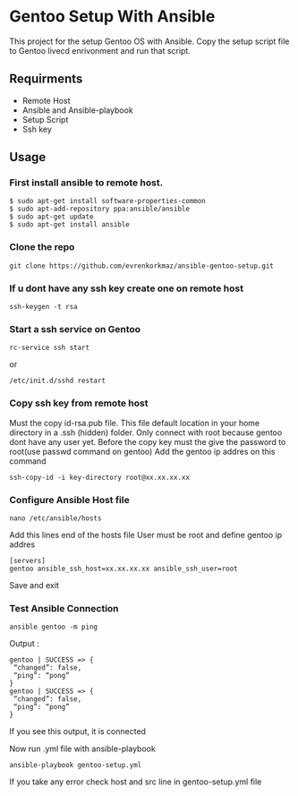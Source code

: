 # Gentoo Setup With Ansible 

This project for the setup Gentoo OS with Ansible. 
Copy the setup script file to Gentoo livecd enrivonment and run that script.

## Requirments

- Remote Host
- Ansible and Ansible-playbook
- Setup Script
- Ssh key

## Usage 

### First install ansible to remote host.

```
$ sudo apt-get install software-properties-common
$ sudo apt-add-repository ppa:ansible/ansible
$ sudo apt-get update
$ sudo apt-get install ansible
```
### Clone the repo

```
git clone https://github.com/evrenkorkmaz/ansible-gentoo-setup.git
```
### If u dont have any ssh key create one on remote host

```
ssh-keygen -t rsa
```
### Start a ssh service on Gentoo 
```
rc-service ssh start
```
or 
```
/etc/init.d/sshd restart
```
### Copy ssh key from remote host
Must the copy id-rsa.pub file.
This file default location in your home directory in a .ssh (hidden) folder.
Only connect with root because gentoo dont have any user yet. Before the copy key must the give the 
password to root(use passwd command on gentoo) 
Add the gentoo ip addres on this command

```
ssh-copy-id -i key-directory root@xx.xx.xx.xx
```
### Configure Ansible Host file 

```
nano /etc/ansible/hosts 
```
Add this lines end  of the hosts file 
User must be root and define gentoo ip addres
```
[servers]
gentoo ansible_ssh_host=xx.xx.xx.xx ansible_ssh_user=root
```
Save and exit

### Test Ansible Connection
```
ansible gentoo -m ping 
```
Output :
```
gentoo | SUCCESS => {
 “changed”: false,
 “ping”: “pong”
}
gentoo | SUCCESS => {
 “changed”: false,
 “ping”: “pong”
}
```
If you see this output, it is connected

Now run .yml file with ansible-playbook
```
ansible-playbook gentoo-setup.yml
```
If you take any error check host and src line in gentoo-setup.yml file
